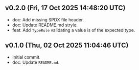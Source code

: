 ## v0.2.0 (Fri, 17 Oct 2025 14:48:20 UTC)
- doc: Add missing SPDX file header.
- doc: Update README.md stryle.
- feat: Add `TypeRule` validating a value is of the expected type.

## v0.1.0 (Thu, 02 Oct 2025 11:04:46 UTC)
- Initial commit.
- doc: Update `README.md`.


